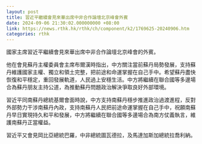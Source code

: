 ```yaml
---
layout: post
title: 習近平繼續會見來華出席中非合作論壇北京峰會外賓
date: 2024-09-06 21:30:02.000000000 +08:00
link: https://news.rthk.hk/rthk/ch/component/k2/1769625-20240906.htm
categories: rthk
---
```


國家主席習近平繼續會見來華出席中非合作論壇北京峰會的外賓。

他在會見蘇丹主權委員會主席布爾漢時指出，中方關注當前蘇丹局勢發展，支持蘇丹維護國家主權、獨立和領土完整，把前途和命運掌握在自己手中。希望蘇丹盡快恢復和平穩定，重回發展軌道，人民過上安穩生活。中方將繼續在聯合國等多邊場合為蘇丹朋友主持公道，為推動蘇丹問題政治解決爭取良好外部環境。 　

習近平同南蘇丹總統基爾會面時說，中方支持南蘇丹穩步推進政治過渡進程，反對外部勢力干涉南蘇丹內政，支持南蘇丹人民把前途命運掌握在自己手中，祝願南蘇丹早日實現持久和平和發展，中方將繼續在聯合國等多邊場合為南方仗義執言，維護南蘇丹正當權益。

習近平又會見岡比亞總統巴羅，中非總統圖瓦德拉，及馬達加斯加總統拉喬利納。
